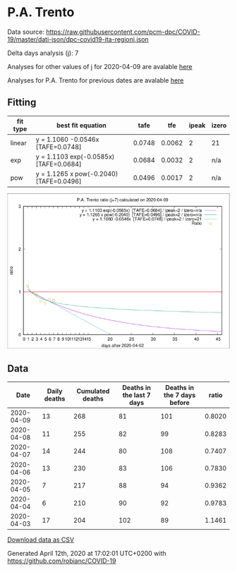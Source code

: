 # P.A. Trento

Data source: https://raw.githubusercontent.com/pcm-dpc/COVID-19/master/dati-json/dpc-covid19-ita-regioni.json

Delta days analysis (j): 7

Analyses for other values of j for 2020-04-09 are avalable [here](../2020-04-09/README.md)

Analyses for P.A. Trento for previous dates are avalable [here](../README.md)

## Fitting 
|fit type|best fit equation|tafe|tfe|ipeak|izero|
|-------|-----|--------|------|---|---|
|linear|y = 1.1060 -0.0546x  [TAFE=0.0748]|0.0748|0.0062|2|21|
|exp|y = 1.1103 exp(-0.0585x)  [TAFE=0.0684]|0.0684|0.0032|2|n/a|
|pow|y = 1.1265 x pow(-0.2040)  [TAFE=0.0496]|0.0496|0.0017|2|n/a|

![Plot](COVID-19_p.a._trento_j7_2020-04-09.png)

## Data
|Date|Daily deaths|Cumulated deaths|Deaths in the last 7 days|Deaths in the 7 days before|ratio|
|----|----------|-----------|-------|--------------------|-----|
|2020-04-09|13|268|81|101|0.8020|
|2020-04-08|11|255|82|99|0.8283|
|2020-04-07|14|244|80|108|0.7407|
|2020-04-06|13|230|83|106|0.7830|
|2020-04-05|7|217|88|94|0.9362|
|2020-04-04|6|210|90|92|0.9783|
|2020-04-03|17|204|102|89|1.1461|

[Download data as CSV](COVID-19_p.a._trento_j7_2020-04-09.csv)

Generated April 12th, 2020 at 17:02:01 UTC+0200 with https://github.com/robianc/COVID-19
